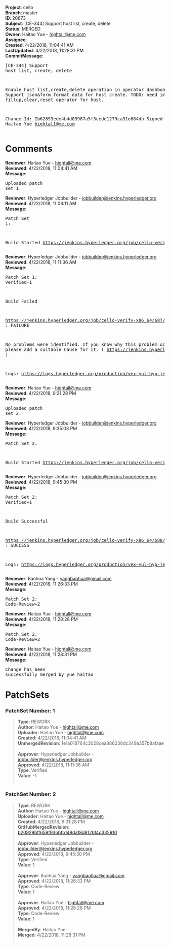 <strong>Project</strong>: cello<br><strong>Branch</strong>: master<br><strong>ID</strong>: 20873<br><strong>Subject</strong>: [CE-344] Support host list, create, delete<br><strong>Status</strong>: MERGED<br><strong>Owner</strong>: Haitao Yue - hightall@me.com<br><strong>Assignee</strong>:<br><strong>Created</strong>: 4/22/2018, 11:04:41 AM<br><strong>LastUpdated</strong>: 4/22/2018, 11:28:31 PM<br><strong>CommitMessage</strong>:<br><pre>[CE-344] Support host list, create, delete

Enable host list,create,delete operation in operator dashboard.
Support json&form format data for host create.
TODO: need implement fillup,clear,reset operator for host.

Change-Id: Ib62893ede4b4d05987a5f3cede1279ca31e884db
Signed-off-by: Haitao Yue <hightall@me.com>
</pre><h1>Comments</h1><strong>Reviewer</strong>: Haitao Yue - hightall@me.com<br><strong>Reviewed</strong>: 4/22/2018, 11:04:41 AM<br><strong>Message</strong>: <pre>Uploaded patch set 1.</pre><strong>Reviewer</strong>: Hyperledger Jobbuilder - jobbuilder@jenkins.hyperledger.org<br><strong>Reviewed</strong>: 4/22/2018, 11:06:11 AM<br><strong>Message</strong>: <pre>Patch Set 1:

Build Started https://jenkins.hyperledger.org/job/cello-verify-x86_64/687/</pre><strong>Reviewer</strong>: Hyperledger Jobbuilder - jobbuilder@jenkins.hyperledger.org<br><strong>Reviewed</strong>: 4/22/2018, 11:11:36 AM<br><strong>Message</strong>: <pre>Patch Set 1: Verified-1

Build Failed 

https://jenkins.hyperledger.org/job/cello-verify-x86_64/687/ : FAILURE

No problems were identified. If you know why this problem occurred, please add a suitable Cause for it. ( https://jenkins.hyperledger.org/job/cello-verify-x86_64/687/ )

Logs: https://logs.hyperledger.org/production/vex-yul-hyp-jenkins-3/cello-verify-x86_64/687</pre><strong>Reviewer</strong>: Haitao Yue - hightall@me.com<br><strong>Reviewed</strong>: 4/22/2018, 9:31:28 PM<br><strong>Message</strong>: <pre>Uploaded patch set 2.</pre><strong>Reviewer</strong>: Hyperledger Jobbuilder - jobbuilder@jenkins.hyperledger.org<br><strong>Reviewed</strong>: 4/22/2018, 9:35:03 PM<br><strong>Message</strong>: <pre>Patch Set 2:

Build Started https://jenkins.hyperledger.org/job/cello-verify-x86_64/688/</pre><strong>Reviewer</strong>: Hyperledger Jobbuilder - jobbuilder@jenkins.hyperledger.org<br><strong>Reviewed</strong>: 4/22/2018, 9:45:30 PM<br><strong>Message</strong>: <pre>Patch Set 2: Verified+1

Build Successful 

https://jenkins.hyperledger.org/job/cello-verify-x86_64/688/ : SUCCESS

Logs: https://logs.hyperledger.org/production/vex-yul-hyp-jenkins-3/cello-verify-x86_64/688</pre><strong>Reviewer</strong>: Baohua Yang - yangbaohua@gmail.com<br><strong>Reviewed</strong>: 4/22/2018, 11:26:33 PM<br><strong>Message</strong>: <pre>Patch Set 2: Code-Review+2</pre><strong>Reviewer</strong>: Haitao Yue - hightall@me.com<br><strong>Reviewed</strong>: 4/22/2018, 11:28:28 PM<br><strong>Message</strong>: <pre>Patch Set 2: Code-Review+2</pre><strong>Reviewer</strong>: Haitao Yue - hightall@me.com<br><strong>Reviewed</strong>: 4/22/2018, 11:28:31 PM<br><strong>Message</strong>: <pre>Change has been successfully merged by yue haitao</pre><h1>PatchSets</h1><h3>PatchSet Number: 1</h3><blockquote><strong>Type</strong>: REWORK<br><strong>Author</strong>: Haitao Yue - hightall@me.com<br><strong>Uploader</strong>: Haitao Yue - hightall@me.com<br><strong>Created</strong>: 4/22/2018, 11:04:41 AM<br><strong>UnmergedRevision</strong>: 1e1a018764c3028cea886230dc349a357b8afaae<br><br><strong>Approver</strong>: Hyperledger Jobbuilder - jobbuilder@jenkins.hyperledger.org<br><strong>Approved</strong>: 4/22/2018, 11:11:36 AM<br><strong>Type</strong>: Verified<br><strong>Value</strong>: -1<br><br></blockquote><h3>PatchSet Number: 2</h3><blockquote><strong>Type</strong>: REWORK<br><strong>Author</strong>: Haitao Yue - hightall@me.com<br><strong>Uploader</strong>: Haitao Yue - hightall@me.com<br><strong>Created</strong>: 4/22/2018, 9:31:28 PM<br><strong>GitHubMergedRevision</strong>: [b20929bff659f93bbfb148da18d812bf4d332910](https://github.com/hyperledger/cello/commit/b20929bff659f93bbfb148da18d812bf4d332910)<br><br><strong>Approver</strong>: Hyperledger Jobbuilder - jobbuilder@jenkins.hyperledger.org<br><strong>Approved</strong>: 4/22/2018, 9:45:30 PM<br><strong>Type</strong>: Verified<br><strong>Value</strong>: 1<br><br><strong>Approver</strong>: Baohua Yang - yangbaohua@gmail.com<br><strong>Approved</strong>: 4/22/2018, 11:26:33 PM<br><strong>Type</strong>: Code-Review<br><strong>Value</strong>: 1<br><br><strong>Approver</strong>: Haitao Yue - hightall@me.com<br><strong>Approved</strong>: 4/22/2018, 11:28:28 PM<br><strong>Type</strong>: Code-Review<br><strong>Value</strong>: 1<br><br><strong>MergedBy</strong>: Haitao Yue<br><strong>Merged</strong>: 4/22/2018, 11:28:31 PM<br><br></blockquote>